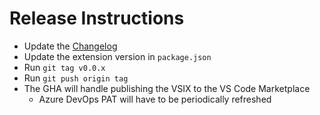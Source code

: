 # Release Instructions
- Update the [Changelog](CHANGELOG.md)
- Update the extension version in `package.json`
- Run `git tag v0.0.x`
- Run `git push origin tag`
- The GHA will handle publishing the VSIX to the VS Code Marketplace
    - Azure DevOps PAT will have to be periodically refreshed
